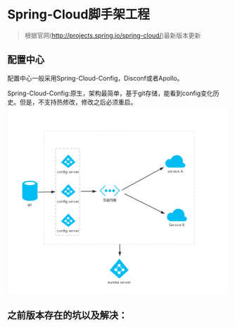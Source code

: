 # Spring-Cloud脚手架工程

> 根据官网(http://projects.spring.io/spring-cloud/)最新版本更新

## 配置中心

配置中心一般采用Spring-Cloud-Config，Disconf或者Apollo。

Spring-Cloud-Config:原生，架构最简单，基于git存储，能看到config变化历史。但是，不支持热修改，修改之后必须重启。
 
![](https://github.com/HashZhang/ScanfoldAll/blob/master/doc/spring/spring-cloud/spring-cloud-config.jpg)

## 之前版本存在的坑以及解决：


